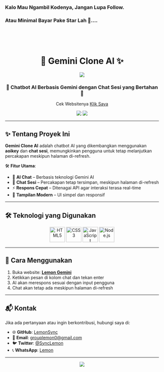 ### Kalo Mau Ngambil Kodenya, Jangan Lupa Follow.
### Atau Minimal Bayar Pake Star Lah 🌟....

<br>
<br>
<br>

<h1 align="center">
  🤖 Gemini Clone AI ✨
</h1>

<p align="center">
  <img src="https://capsule-render.vercel.app/api?type=waving&color=gradient&height=100&section=header"/>
</p>

<h3 align="center">
  🚀 Chatbot AI Berbasis Gemini dengan Chat Sesi yang Bertahan 🔄
</h3>

<p align="center">
  Cek Websitenya <a href="https://lemon-gemini.vercel.app/">Klik Saya</a>
</p>

<p align="center">
  <img src="https://img.shields.io/github/repo-size/LemonSync/Gemini_Clone?style=for-the-badge" />
  <img src="https://img.shields.io/github/languages/count/LemonSync/Gemini_Clone?style=for-the-badge" />
</p>

---

## ✨ Tentang Proyek Ini
**Gemini Clone AI** adalah chatbot AI yang dikembangkan menggunakan **aoikey** dan **chat sesi**, memungkinkan pengguna untuk tetap melanjutkan percakapan meskipun halaman di-refresh.

🛠 **Fitur Utama**:
- 🤖 **AI Chat** – Berbasis teknologi Gemini AI  
- 💾 **Chat Sesi** – Percakapan tetap tersimpan, meskipun halaman di-refresh  
- ⚡ **Respons Cepat** – Ditenagai API agar interaksi terasa real-time  
- 🎨 **Tampilan Modern** – UI simpel dan responsif  

---

## 🛠️ Teknologi yang Digunakan
<p align="center">
  <img src="https://githubraw.com/devicons/devicon/master/icons/html5/html5-original.svg" alt="HTML5" width="50" height="50"/>
  <img src="https://githubraw.com/devicons/devicon/master/icons/css3/css3-original.svg" alt="CSS3" width="50" height="50"/>
  <img src="https://githubraw.com/devicons/devicon/master/icons/javascript/javascript-original.svg" alt="JavaScript" width="50" height="50"/>
  <img src="https://githubraw.com/devicons/devicon/master/icons/nodejs/nodejs-original.svg" alt="Node.js" width="50" height="50"/>
</p>

---

## 🚀 Cara Menggunakan
1. Buka website: **[Lemon Gemini](https://lemon-gemini.vercel.app/)**
2. Ketikkan pesan di kolom chat dan tekan enter  
3. AI akan merespons sesuai dengan input pengguna  
4. Chat akan tetap ada meskipun halaman di-refresh  

---

## 📬 Kontak
Jika ada pertanyaan atau ingin berkontribusi, hubungi saya di:
- 🌐 **GitHub**: [LemonSync](https://github.com/LemonSync)
- 📧 **Email**: [grouplemon0@gmail.com](mailto:grouplemon0@gmail.com)
- 🐦 **Twitter**: [@SyncLemon](https://twitter.com/SyncLemon)
- 📞 **WhatsApp**: [Lemon](https://wa.me/6282172175234)

---

<p align="center">
  <img src="https://capsule-render.vercel.app/api?type=waving&color=gradient&height=100&section=footer"/>
</p>
